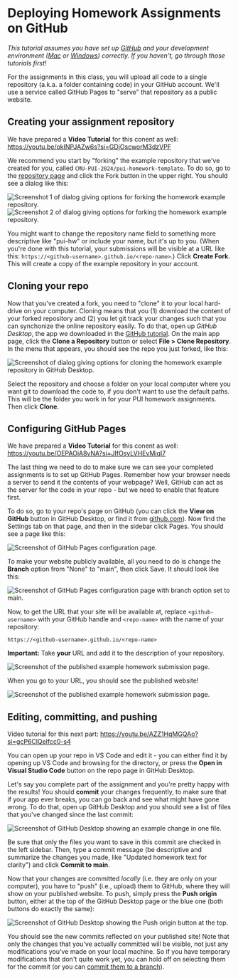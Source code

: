 # Deploying Homework Assignments on GitHub

_This tutorial assumes you have set up [GitHub](./GithubSetup.md) and your development environment ([Mac](./DeveloperEnvironment--Mac.md) or [Windows](./DeveloperEnvironment--Win.md)) correctly. If you haven't, go through those tutorials first!_

For the assignments in this class, you will upload all code to a single repository (a.k.a. a folder containing code) in your GitHub account. We'll use a service called GitHub Pages to "serve" that repository as a public website.

## Creating your assignment repository

We have prepared a **Video Tutorial** for this conent as well: https://youtu.be/okINPJAZw6s?si=GDjOscworM3dzVPF 

We recommend you start by "forking" the example repository that we've created for you, called `CMU-PUI-2024/pui-homework-template`. To do so, go to the [repository page](https://github.com/CMU-PUI-2024/pui-homework-template) and click the Fork button in the upper right. You should see a dialog like this:

![Screenshot 1 of dialog giving options for forking the homework example repository.](./assets/github-fork-new-1.png)
![Screenshot 2 of dialog giving options for forking the homework example repository.](./assets/github-fork-new-2.png)

You might want to change the repository name field to something more descriptive like "pui-hw" or include your name, but it's up to you. (When you're done with this tutorial, your submissions will be visible at a URL like this: `https://<github-username>.github.io/<repo-name>`.) Click **Create Fork.** This will create a copy of the example repository in your account. 

## Cloning your repo

Now that you've created a fork, you need to "clone" it to your local hard-drive on your computer. Cloning means that you (1) download the content of your forked repository and (2) you let git track your changes such that you can synchonize the online repository easily. To do that, open up *GitHub Desktop*, the app we downloaded in the [GitHub tutorial](./GithubSetup.md). On the main app page, click the **Clone a Repository** button or select **File > Clone Repository**. In the menu that appears, you should see the repo you just forked, like this:

![Screenshot of dialog giving options for cloning the homework example repository in GitHub Desktop.](./assets/github-clone-new.png)

Select the repository and choose a folder on your local computer where you want git to download the code to, if you don't want to use the default paths. This will be the folder you work in for your PUI homework assignments. Then click **Clone**.

## Configuring GitHub Pages

We have prepared a **Video Tutorial** for this conent as well: https://youtu.be/OEPAOjA8vNA?si=JIfOsyLVHEvMiqI7

The last thing we need to do to make sure we can see your completed assignments is to set up GitHub Pages. Remember how your browser needs a server to send it the contents of your webpage? Well, GitHub can act as the server for the code in your repo - but we need to enable that feature first.

To do so, go to your repo's page on GitHub (you can click the **View on GitHub** button in GitHub Desktop, or find it from [github.com](https://github.com)). Now find the Settings tab on that page, and then in the sidebar click Pages. You should see a page like this:

![Screenshot of GitHub Pages configuration page.](./assets/github-pages-setup-new.png)

To make your website publicly available, all you need to do is change the **Branch** option from "None" to "main", then click Save. It should look like this:

![Screenshot of GitHub Pages configuration page with branch option set to main.](./assets/github-pages-branch.png)

Now, to get the URL that your site will be available at, replace `<github-username>` with your GitHub handle and `<repo-name>` with the name of your repository:

```
https://<github-username>.github.io/<repo-name>
```

**Important:** Take **your** URL and add it to the description of your repository. 

![Screenshot of the published example homework submission page.](./assets/github-pages-url-new.png)


When you go to your URL, you should see the published website!

![Screenshot of the published example homework submission page.](./assets/github-pages-success-new.png)

## Editing, committing, and pushing

Video tutorial for this next part: https://youtu.be/AZZ1HqMGQAo?si=gcP6ClQelfcc0-s4

You can open up your repo in VS Code and edit it - you can either find it by opening up VS Code and browsing for the directory, or press the **Open in Visual Studio Code** button on the repo page in GitHub Desktop.

Let's say you complete part of the assignment and you're pretty happy with the results! You should **commit** your changes frequently, to make sure that if your app ever breaks, you can go back and see what might have gone wrong. To do that, open up GitHub Desktop and you should see a list of files that you've changed since the last commit:

![Screenshot of GitHub Desktop showing an example change in one file.](./assets/github-desktop-changes.png)

Be sure that only the files you want to save in this commit are checked in the left sidebar. Then, type a commit message (be descriptive and summarize the changes you made, like "Updated homework text for clarity") and click **Commit to main**.

Now that your changes are committed _locally_ (i.e. they are only on your computer), you have to "push" (i.e., upload) them to GitHub, where they will show on your published website. To push, simply press the **Push origin** button, either at the top of the GitHub Desktop page or the blue one (both buttons do exactly the same):

![Screenshot of GitHub Desktop showing the Push origin button at the top.](./assets/github-desktop-push.png)

You should see the new commits reflected on your published site! Note that only the changes that you've actually committed will be visible, not just any modifications you've made on your local machine. So if you have temporary modifications that don't quite work yet, you can hold off on selecting them for the commit (or you can [commit them to a branch](https://medium.com/@zandra.harner/github-branching-and-merging-using-github-desktop-ba4f7d59fdb9)).
